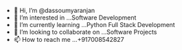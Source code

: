 - 👋 Hi, I’m @dassoumyaranjan
- 👀 I’m interested in ...Software Development
- 🌱 I’m currently learning ...Python Full Stack Development
- 💞️ I’m looking to collaborate on ...Software Projects
- 📫 How to reach me ...+917008542827

<!---
dassoumyaranjan/dassoumyaranjan is a ✨ special ✨ repository because its `README.md` (this file) appears on your GitHub profile.
You can click the Preview link to take a look at your changes.
--->
